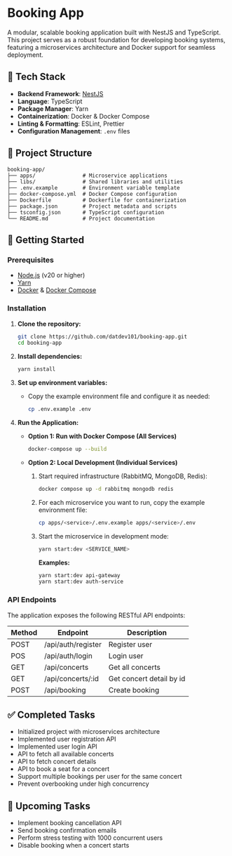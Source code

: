 
# Booking App

A modular, scalable booking application built with NestJS and TypeScript. This project serves as a robust foundation for developing booking systems, featuring a microservices architecture and Docker support for seamless deployment.

## 🧰 Tech Stack

- **Backend Framework**: [NestJS](https://nestjs.com/)
- **Language**: TypeScript
- **Package Manager**: Yarn
- **Containerization**: Docker & Docker Compose
- **Linting & Formatting**: ESLint, Prettier
- **Configuration Management**: `.env` files

## 📁 Project Structure

```
booking-app/
├── apps/               # Microservice applications
├── libs/               # Shared libraries and utilities
├── .env.example        # Environment variable template
├── docker-compose.yml  # Docker Compose configuration
├── Dockerfile          # Dockerfile for containerization
├── package.json        # Project metadata and scripts
├── tsconfig.json       # TypeScript configuration
└── README.md           # Project documentation
```

## 🚀 Getting Started

### Prerequisites

- [Node.js](https://nodejs.org/) (v20 or higher)
- [Yarn](https://yarnpkg.com/)
- [Docker](https://www.docker.com/) & [Docker Compose](https://docs.docker.com/compose/)

### Installation

1. **Clone the repository:**

   ```bash
   git clone https://github.com/datdev101/booking-app.git
   cd booking-app
   ```

2. **Install dependencies:**

   ```bash
   yarn install
   ```

3. **Set up environment variables:**

   - Copy the example environment file and configure it as needed:

     ```bash
     cp .env.example .env
     ```


4. **Run the Application:**

   - **Option 1: Run with Docker Compose (All Services)**

     ```bash
     docker-compose up --build
     ```

   - **Option 2: Local Development (Individual Services)**

     1. Start required infrastructure (RabbitMQ, MongoDB, Redis):

        ```bash
        docker compose up -d rabbitmq mongodb redis
        ```

     2. For each microservice you want to run, copy the example environment file:

        ```bash
        cp apps/<service>/.env.example apps/<service>/.env
        ```

     3. Start the microservice in development mode:

        ```bash
        yarn start:dev <SERVICE_NAME>
        ```

        **Examples:**

        ```bash
        yarn start:dev api-gateway
        yarn start:dev auth-service
        ```


### API Endpoints

The application exposes the following RESTful API endpoints:

| Method | Endpoint                      | Description                           |
|--------|-------------------------------|---------------------------------------|
| POST   | /api/auth/register            | Register user                         |
| POS    | /api/auth/login               | Login user                            |
| GET    | /api/concerts                 | Get all concerts                      |
| GET    | /api/concerts/:id             | Get concert detail by id              |
| POST   | /api/booking                  | Create booking                        |

## ✅ Completed Tasks
- Initialized project with microservices architecture  
- Implemented user registration API  
- Implemented user login API  
- API to fetch all available concerts  
- API to fetch concert details  
- API to book a seat for a concert  
- Support multiple bookings per user for the same concert  
- Prevent overbooking under high concurrency  

## 📌 Upcoming Tasks
- Implement booking cancellation API  
- Send booking confirmation emails  
- Perform stress testing with 1000 concurrent users  
- Disable booking when a concert starts  

